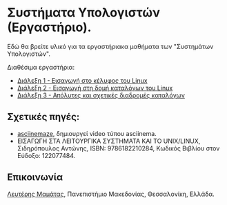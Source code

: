 # Συστήματα Υπολογιστών (Εργαστήριο).

Εδώ θα βρείτε υλικό για τα εργαστήριακα μαθήματα των "Συστημάτων Υπολογιστών".

Διαθέσιμα εργαστήρια:
- [Διάλεξη 1 - Εισαγωγή στο κέλυφος του Linux](lab1)
- [Διάλεξη 2 - Εισαγωγή στη δομή καταλόγων του Linux](lab2)
- [Διάλεξη 3 - Απόλυτες και σχετικές διαδρομές καταλόγων](lab3)

## Σχετικές πηγές:
- [asciinemaze](https://github.com/prenex/asciinemaze), δημιουργεί video τύπου  asciinema.
- ΕΙΣΑΓΩΓΗ ΣΤΑ ΛΕΙΤΟΥΡΓΙΚΑ ΣΥΣΤΗΜΑΤΑ ΚΑΙ ΤΟ UNIX/LINUX, Σιδηρόπουλος Αντώνης, ISBN: 9786182210284, Κωδικός Βιβλίου στον Εύδοξο: 122077484. 

## Επικοινωνία
[Λευτέρης Μαμάτας](https://sites.google.com/site/emamatas/), Πανεπιστήμιο Μακεδονίας, Θεσσαλονίκη, Ελλάδα.
